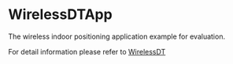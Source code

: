 # WirelessDTApp

The wireless indoor positioning application example for evaluation.

For detail information please refer to [WirelessDT](https://github.com/codelzz/WirelessDT)
